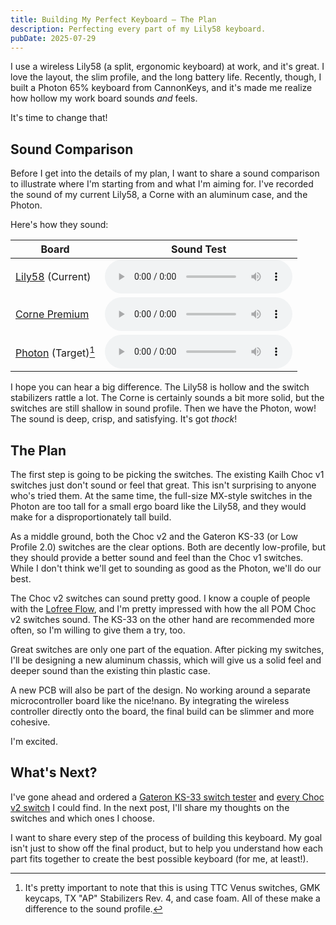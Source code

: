 ```yaml
---
title: Building My Perfect Keyboard — The Plan
description: Perfecting every part of my Lily58 keyboard.
pubDate: 2025-07-29
---
```


I use a wireless Lily58 (a split, ergonomic keyboard) at work, and it's great. I love the layout, the slim profile, and the long battery life. Recently, though, I built a Photon 65% keyboard from CannonKeys, and it's made me realize how hollow my work board sounds _and_ feels.

It's time to change that!

## Sound Comparison

Before I get into the details of my plan, I want to share a sound comparison to illustrate where I'm starting from and what I'm aiming for. I've recorded the sound of my current Lily58, a Corne with an aluminum case, and the Photon.

Here's how they sound:

| Board                 | Sound Test                                                     |
| --------------------- | -------------------------------------------------------------- |
| [Lily58] (Current)    | <audio controls preload="metadata" src="./lily58.mp3"></audio> |
| [Corne Premium]       | <audio controls preload="metadata" src="./corne.mp3"></audio>  |
| [Photon] (Target)[^1] | <audio controls preload="metadata" src="./photon.mp3"></audio> |

I hope you can hear a big difference. The Lily58 is hollow and the switch stabilizers rattle a lot. The Corne is certainly sounds a bit more solid, but the switches are still shallow in sound profile. Then we have the Photon, wow! The sound is deep, crisp, and satisfying. It's got _thock_!

## The Plan

The first step is going to be picking the switches. The existing Kailh Choc v1 switches just don't sound or feel that great. This isn't surprising to anyone who's tried them. At the same time, the full-size MX-style switches in the Photon are too tall for a small ergo board like the Lily58, and they would make for a disproportionately tall build. 

As a middle ground, both the Choc v2 and the Gateron KS-33 (or Low Profile 2.0) switches are the clear options. Both are decently low-profile, but they should provide a better sound and feel than the Choc v1 switches. While I don't think we'll get to sounding as good as the Photon, we'll do our best.

The Choc v2 switches can sound pretty good. I know a couple of people with the [Lofree Flow](https://www.lofree.co/products/lofree-flow-the-smoothest-mechanical-keyboard), and I'm pretty impressed with how the all POM Choc v2 switches sound. The KS-33 on the other hand are recommended more often, so I'm willing to give them a try, too.

Great switches are only one part of the equation. After picking my switches, I'll be designing a new aluminum chassis, which will give us a solid feel and deeper sound than the existing thin plastic case.

A new PCB will also be part of the design. No working around a separate microcontroller board like the nice!nano. By integrating the wireless controller directly onto the board, the final build can be slimmer and more cohesive.

I'm excited.

## What's Next?

I've gone ahead and ordered a [Gateron KS-33 switch tester](https://www.gateron.com/products/gateron-low-profile-switches-series-tester-with-sample-set) and [every Choc v2 switch](https://kailhswitch.net/collections/choc-switch) I could find. In the next post, I'll share my thoughts on the switches and which ones I choose.

I want to share every step of the process of building this keyboard. My goal isn't just to show off the final product, but to help you understand how each part fits together to create the best possible keyboard (for me, at least!).

[Lily58]: https://typeractive.xyz/pages/build/lily58_choc?c=%257B%2522cases%2522%253A%2522navy-3dp%2522%252C%2522display_covers%2522%253A%2522navy-3dp-cutout%2522%252C%2522batteries%2522%253A%2522110mah-3-7v-lipo%2522%252C%2522headers%2522%253A%2522no-solder-view%2522%252C%2522microcontrollers%2522%253A%2522nice-nano%2522%252C%2522displays%2522%253A%2522nice-view%2522%252C%2522switches%2522%253A%2522kailh-choc-red%2522%252C%2522keycaps%2522%253A%2522sc-mbk-legend-ergo%2522%257D&e=%255B%255D
[Corne Premium]: https://typeractive.xyz/pages/build/corne_choc?c=%257B%2522cases%2522%253A%2522midnight-premium%2522%252C%2522display_covers%2522%253A%2522clear-acrylic%2522%252C%2522batteries%2522%253A%2522110mah-3-7v-lipo%2522%252C%2522headers%2522%253A%2522no-solder-view%2522%252C%2522microcontrollers%2522%253A%2522nice-nano%2522%252C%2522displays%2522%253A%2522nice-view%2522%252C%2522switches%2522%253A%2522kailh-choc-pink%2522%252C%2522keycaps%2522%253A%2522mbk-hypersonic%2522%257D&e=%255B%255D
[Photon]: https://cannonkeys.com/products/photon
[^1]: It's pretty important to note that this is using TTC Venus switches, GMK keycaps, TX "AP" Stabilizers Rev. 4, and case foam. All of these make a difference to the sound profile.
